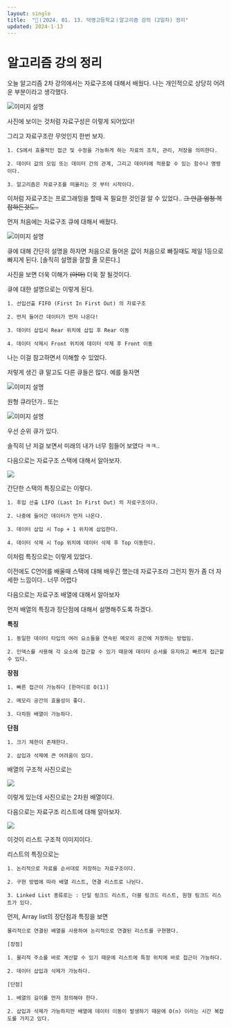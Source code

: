 ```yaml
---
layout: single
title:  "📢ㅣ2024. 01. 13. 덕영고등학교ㅣ알고리즘 강의 (2일차) 정리"
updated: 2024-1-13
---
```


# 알고리즘 강의 정리

오늘 알고리즘 2차 강의에서는 자료구조에 대해서 배웠다. 나는 개인적으로 상당히 어려운 부분이라고 생각했다.

![이미지 설명](https://velog.velcdn.com/images/ez0ez0/post/31ac3962-0fa0-4c87-abc1-850b5cab3561/image.png)

사진에 보이는 것처럼 자료구성은 이렇게 되어있다!

그리고 자료구조란 무엇인지 한번 보자.

```
1. CS에서 효율적인 접근 및 수정을 가능하게 하는 자료의 조직, 관리, 저장을 의미한다.

2. 데이터 값의 모임 또는 데이터 간의 관계, 그리고 데이터에 적용할 수 있는 함수나 명령이다.

3. 알고리즘은 자료구조를 떠올리는 것 부터 시작이다.
```
이처럼 자료구조는 프로그래밍을 할때 꼭 필요한 것인걸 알 수 있었다.. ~~그 만큼 엄청 복잡하든것도..~~

먼저 처음에는 자료구조 큐에 대해서 배웠다.

![이미지 설명](https://velog.velcdn.com/images/kji990607/post/2ceb6200-fcd1-4bc7-a67d-13254fbe4196/image.png)

큐에 대해 간단히 설명을 하자면 처음으로 들어온 값이 처음으로 빠질때도 제일 1등으로 빠지게 된다. [솔직히 설명을 잘할 줄 모른다.]

사진을 보면 더욱 이해가 ~~(아마)~~ 더욱 잘 될것이다.

큐에 대한 설명으로는 이렇게 된다.
```
1. 선입선출 FIFO (First In First Out) 의 자료구조

2. 먼저 들어간 데이터가 먼저 나온다!

3. 데이터 삽입시 Rear 위치에 삽입 후 Rear 이동

4. 데이터 삭제시 Front 위치에 데이터 삭제 후 Front 이동
```

나는 이걸 참고하면서 이해할 수 있었다.

저렇게 생긴 큐 말고도 다른 큐들은 많다. 예를 들자면

![이미지 설명](https://velog.velcdn.com/images/bami/post/29e2308c-e31f-4fbc-a217-64e648d44d73/image.png)

원형 큐라던가.. 또는

![이미지 설명](https://haservi.github.io/posts/algorithms/priority-queue/images/image001.png#center)

우선 순위 큐가 있다.

솔직히 난 저걸 보면서 미래의 내가 너무 힘들어 보였다 ㅋㅋ..

다음으로는 자료구조 스택에 대해서 알아보자.

![](https://velog.velcdn.com/images/crg1050/post/04aaaae8-11f2-44c4-8458-fe290cb044e5/image.png)

간단한 스택의 특징으로는 이렇다.

```
1. 후입 선출 LIFO (Last In First Out) 의 자료구조이다.

2. 나중에 들어간 데이터가 먼저 나온다.

3. 데이터 삽입 시 Top + 1 위치에 삽입한다.

4. 데이터 삭제 시 Top 위치에 데이터 삭제 후 Top 이동한다.
```

이처럼 특징으로는 이렇게 있었다. 

이전에도 C언어를 배울때 스택에 대해 배우긴 했는데 자료구조라 그런지 뭔가 좀 더 자세한 느낌이다.. 너무 어렵다

다음으로는 자료구조 배열에 대해서 알아보자

먼저 배열의 특징과 장단점에 대해서 설명해주도록 하겠다.

**특징**
```
1. 동일한 데이터 타입의 여러 요소들을 연속된 메모리 공간에 저장하는 방법임.

2. 인덱스를 사용해 각 요소에 접근할 수 있기 때문에 데이터 순서를 유지하고 빠르게 접근할 수 있다.
```

**장점**
```
1. 빠른 접근이 가능하다 [한마디로 O(1)]

2. 메모리 공간의 효율성이 좋다.

3. 다차원 배열이 가능하다.
```

**단점**
```
1. 크기 제한이 존재한다.

2. 삽입과 삭제에 큰 어려움이 있다.
```

배열의 구조적 사진으로는

![](https://velog.velcdn.com/images/kungsboy/post/c7f20b3d-eaf8-4abf-acea-5e1fece18884/image.png)

이렇게 있는데 사진으로는 2차원 배열이다. 

다음으로는 자료구조 리스트에 대해 알아보자.

![](https://tse2.mm.bing.net/th?id=OIP.VxAJtv_aBI1CB2fgVSgHwQAAAA&rs=1&pid=ImgDetMain)

이것이 리스트 구조적 이미지이다.

리스트의 특징으로는

```
1. 논리적으로 자료를 순서대로 저장하는 자료구조이다.

2. 구현 방법에 따라 배열 리스트, 연결 리스트로 나뉜다.

3. Linked List 종류로는 : 단일 링크드 리스트, 더블 링크드 리스트, 원형 링크드 리스트가 있다.
```

먼저, Array list의 장단점과 특징을 보면

```
물리적으로 연결된 배열을 사용하여 논리적으로 연결된 리스트를 구현했다.

[장점]

1. 물리적 주소를 바로 계산할 수 있기 때문에 리스트에 특정 위치에 바로 접근이 가능하다.

2. 데이터 삽입과 삭제가 가능하다.

[단점]

1. 배열의 길이를 먼저 정의해야 한다.

2. 삽입과 삭제가 가능하지만 배열에 데이터 이동이 발생하기 때문에 O(n) 이라는 시간 복잡도를 가지고 있다.
```











